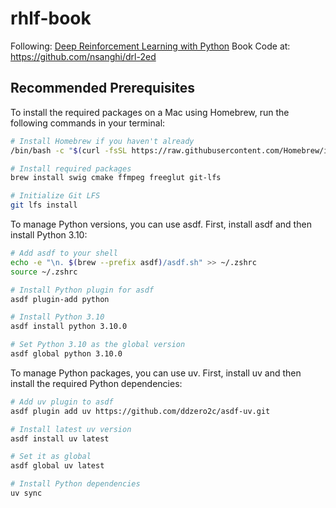 # rhlf-book

Following: [Deep Reinforcement Learning with Python](https://www.amazon.com/Deep-Reinforcement-Learning-Python-Chatbots/dp/B0CVDQ1HVP#customerReviews)
Book Code at: <https://github.com/nsanghi/drl-2ed>

## Recommended Prerequisites

To install the required packages on a Mac using Homebrew, run the following commands in your terminal:

```sh
# Install Homebrew if you haven't already
/bin/bash -c "$(curl -fsSL https://raw.githubusercontent.com/Homebrew/install/HEAD/install.sh)"

# Install required packages
brew install swig cmake ffmpeg freeglut git-lfs

# Initialize Git LFS
git lfs install
```

To manage Python versions, you can use asdf. First, install asdf and then install Python 3.10:

```bash
# Add asdf to your shell
echo -e "\n. $(brew --prefix asdf)/asdf.sh" >> ~/.zshrc
source ~/.zshrc

# Install Python plugin for asdf
asdf plugin-add python

# Install Python 3.10
asdf install python 3.10.0

# Set Python 3.10 as the global version
asdf global python 3.10.0
```

To manage Python packages, you can use uv. First, install uv and then install the required Python dependencies:

```bash
# Add uv plugin to asdf
asdf plugin add uv https://github.com/ddzero2c/asdf-uv.git

# Install latest uv version
asdf install uv latest

# Set it as global
asdf global uv latest

# Install Python dependencies
uv sync
```